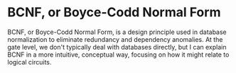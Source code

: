 # BCNF, or Boyce-Codd Normal Form

BCNF, or Boyce-Codd Normal Form, is a design principle used in database normalization to eliminate redundancy and dependency anomalies. At the gate level, we don't typically deal with databases directly, but I can explain BCNF in a more intuitive, conceptual way, focusing on how it might relate to logical circuits.